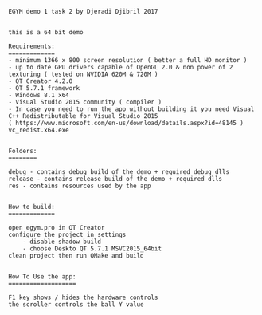 
	EGYM demo 1 task 2 by Djeradi Djibril 2017


	this is a 64 bit demo

	Requirements:
	=============
	- minimum 1366 x 800 screen resolution ( better a full HD monitor )
	- up to date GPU drivers capable of OpenGL 2.0 & non power of 2 texturing ( tested on NVIDIA 620M & 720M )
	- QT Creator 4.2.0
	- QT 5.7.1 framework
	- Windows 8.1 x64
	- Visual Studio 2015 community ( compiler )
	- In case you need to run the app without building it you need Visual C++ Redistributable for Visual Studio 2015 
	( https://www.microsoft.com/en-us/download/details.aspx?id=48145 )
	vc_redist.x64.exe


	Folders:
	========
	
	debug - contains debug build of the demo + required debug dlls
	release - contains release build of the demo + required dlls
	res - contains resources used by the app


	How to build:
	=============
	
	open egym.pro in QT Creator
	configure the project in settings 
	    - disable shadow build
	    - choose Deskto QT 5.7.1 MSVC2015_64bit   
	clean project then run QMake and build


	How To Use the app:
	===================

	F1 key shows / hides the hardware controls
	the scroller controls the ball Y value
